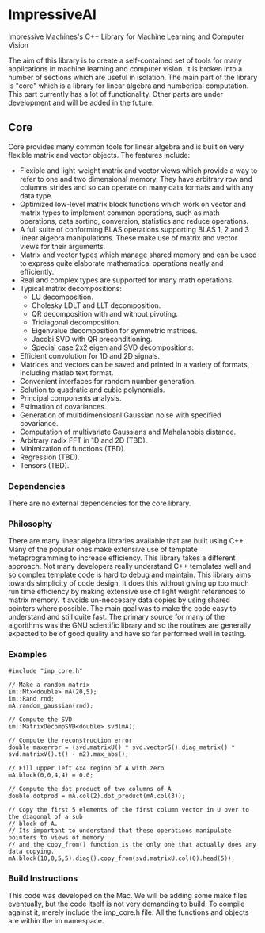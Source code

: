 # ImpressiveAI
Impressive Machines's C++ Library for Machine Learning and Computer Vision

The aim of this library is to create a self-contained set of tools for many applications in machine learning and computer vision. It is broken into a number of sections which are useful in isolation. The main part of the library is "core" which is a library for linear algebra and numberical computation. This part currently has a lot of functionality. Other parts are under development and will be added in the future.

## Core
Core provides many common tools for linear algebra and is built on very flexible matrix and vector objects. The features include:

* Flexible and light-weight matrix and vector views which provide a way to refer to one and two dimensional memory. They have arbitrary row and columns strides and so can operate on many data formats and with any data type.
* Optimized low-level matrix block functions which work on vector and matrix types to implement common operations, such as math operations, data sorting, conversion, statistics and reduce operations.
* A full suite of conforming BLAS operations supporting BLAS 1, 2 and 3 linear algebra manipulations. These make use of matrix and vector views for their arguments.
* Matrix and vector types which manage shared memory and can be used to express quite elaborate mathematical operations neatly and efficiently.
* Real and complex types are supported for many math operations.
* Typical matrix decompositions:
    * LU decomposition.
    * Cholesky LDLT and LLT decomposition.
    * QR decomposition with and without pivoting.
    * Tridiagonal decomposition.
    * Eigenvalue decomposition for symmetric matrices.
    * Jacobi SVD with QR preconditioning.
    * Special case 2x2 eigen and SVD decompositions.
* Efficient convolution for 1D and 2D signals.
* Matrices and vectors can be saved and printed in a variety of formats, including matlab text format.
* Convenient interfaces for random number generation.
* Solution to quadratic and cubic polynomials.
* Principal components analysis.
* Estimation of covariances.
* Generation of multidimensioanl Gaussian noise with specified covariance.
* Computation of multivariate Gaussians and Mahalanobis distance.
* Arbitrary radix FFT in 1D and 2D (TBD).
* Minimization of functions (TBD).
* Regression (TBD).
* Tensors (TBD).

### Dependencies
There are no external dependencies for the core library.

### Philosophy
There are many linear algebra libraries available that are built using C++. Many of the popular ones make extensive use of template metaprogramming to increase efficiency. This library takes a different approach. Not many developers really understand C++ templates well and so complex template code is hard to debug and maintain. This library aims towards simplicity of code design. It does this without giving up too much run time efficiency by making extensive use of light weight references to matrix memory. It avoids un-neccesary data copies by using shared pointers where possible. The main goal was to make the code easy to understand and still quite fast. The primary source for many of the algorithms was the GNU scientific library and so the routines are generally expected to be of good quality and have so far performed well in testing.

### Examples
    #include "imp_core.h"

    // Make a random matrix
    im::Mtx<double> mA(20,5);
    im::Rand rnd;
    mA.random_gaussian(rnd);

    // Compute the SVD
    im::MatrixDecompSVD<double> svd(mA);

    // Compute the reconstruction error
    double maxerror = (svd.matrixU() * svd.vectorS().diag_matrix() * svd.matrixV().t() - m2).max_abs();

    // Fill upper left 4x4 region of A with zero
    mA.block(0,0,4,4) = 0.0;

    // Compute the dot product of two columns of A
    double dotprod = mA.col(2).dot_product(mA.col(3));
    
    // Copy the first 5 elements of the first column vector in U over to the diagonal of a sub
    // block of A.
    // Its important to understand that these operations manipulate pointers to views of memory
    // and the copy_from() function is the only one that actually does any data copying.
    mA.block(10,0,5,5).diag().copy_from(svd.matrixU.col(0).head(5));

### Build Instructions
This code was developed on the Mac. We will be adding some make files eventually, but the code itself is not very demanding to build. To compile against it, merely include the imp_core.h file. All the functions and objects are within the im namespace.

